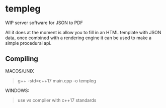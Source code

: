 # templeg
WIP server software for JSON to PDF

All it does at the moment is allow you to fill in an HTML template with JSON data, once combined with a rendering engine it can be used to make a simple procedural api.

## Compiling

MACOS/UNIX

>g++ -std=c++17 main.cpp -o templeg

WINDOWS:

>use vs compiler with c++17 standards

